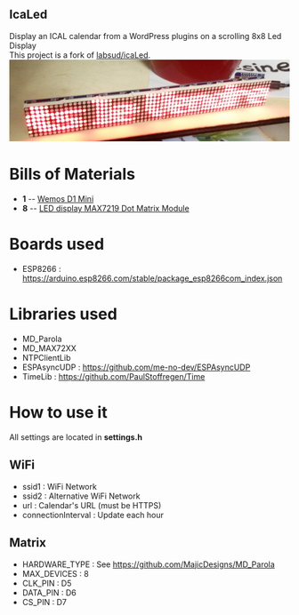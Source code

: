 IcaLed
---------
Display an ICAL calendar from a WordPress plugins on a scrolling 8x8 Led Display  
This project is a fork of [labsud/icaLed](https://github.com/labsud/icaLed).
![IcaLED image](icaled.jpg)
# Bills of Materials

* **1** -- [Wemos D1 Mini](http://s.click.aliexpress.com/e/cPqHmPvI)
* **8** -- [LED display MAX7219 Dot Matrix Module](http://s.click.aliexpress.com/e/ce22ct6o)

# Boards used
* ESP8266 : https://arduino.esp8266.com/stable/package_esp8266com_index.json

# Libraries used
* MD_Parola
* MD_MAX72XX
* NTPClientLib
* ESPAsyncUDP : https://github.com/me-no-dev/ESPAsyncUDP
* TimeLib : https://github.com/PaulStoffregen/Time

# How to use it

All settings are located in **settings.h**

## WiFi

* ssid1 : WiFi Network
* ssid2 : Alternative WiFi Network
* url  : Calendar's URL (must be HTTPS)
* connectionInterval : Update each hour

## Matrix
* HARDWARE_TYPE : See https://github.com/MajicDesigns/MD_Parola
* MAX_DEVICES   : 8
* CLK_PIN       : D5
* DATA_PIN      : D6 
* CS_PIN        : D7
```

